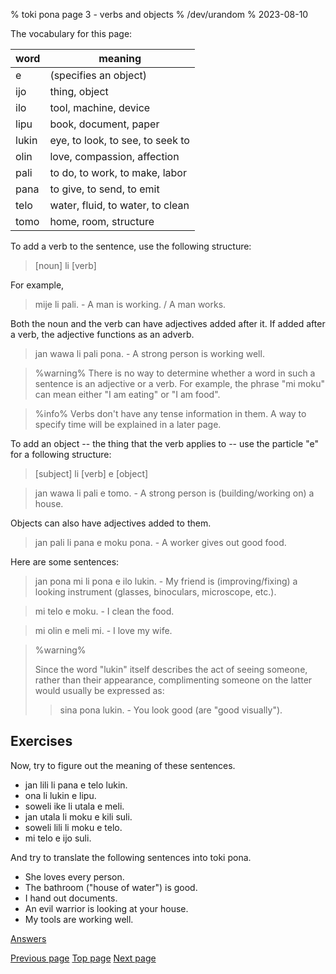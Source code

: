 % toki pona page 3 - verbs and objects
% /dev/urandom
% 2023-08-10

The vocabulary for this page:

| word  | meaning                          |
|-------|----------------------------------|
| e     | (specifies an object)            |
| ijo   | thing, object                    |
| ilo   | tool, machine, device            |
| lipu  | book, document, paper            |
| lukin | eye, to look, to see, to seek to |
| olin  | love, compassion, affection      |
| pali  | to do, to work, to make, labor   |
| pana  | to give, to send, to emit        |
| telo  | water, fluid, to water, to clean |
| tomo  | home, room, structure            |

To add a verb to the sentence, use the following structure:

> [noun] li [verb]

For example,

> mije li pali. - A man is working. / A man works.

Both the noun and the verb can have adjectives added after it. If added after a
verb, the adjective functions as an adverb.

> jan wawa li pali pona. - A strong person is working well.

> %warning%
> There is no way to determine whether a word in such a sentence is an
> adjective or a verb. For example, the phrase "mi moku" can mean either "I am
> eating" or "I am food".


> %info%
> Verbs don't have any tense information in them. A way to specify time will be
> explained in a later page.

To add an object -- the thing that the verb applies to -- use the particle "e"
for a following structure:

> [subject] li [verb] e [object]

> jan wawa li pali e tomo. - A strong person is (building/working on) a house.

Objects can also have adjectives added to them.

> jan pali li pana e moku pona. - A worker gives out good food.

Here are some sentences:

> jan pona mi li pona e ilo lukin. - My friend is (improving/fixing) a looking
> instrument (glasses, binoculars, microscope, etc.).

> mi telo e moku. - I clean the food.

> mi olin e meli mi. - I love my wife.

> %warning%
> 
> Since the word "lukin" itself describes the act of seeing someone, rather than
> their appearance, complimenting someone on the latter would usually be expressed
> as:
> 
> > sina pona lukin. - You look good (are "good visually").
>
 
## Exercises

Now, try to figure out the meaning of these sentences.

* jan lili li pana e telo lukin.
* ona li lukin e lipu.
* soweli ike li utala e meli.
* jan utala li moku e kili suli.
* soweli lili li moku e telo.
* mi telo e ijo suli.

And try to translate the following sentences into toki pona.

* She loves every person.
* The bathroom ("house of water") is good.
* I hand out documents.
* An evil warrior is looking at your house.
* My tools are working well.

[Answers](id_answers.html#p3)

[Previous page](id_2.html) [Top page](id_index.html) [Next page](id_4.html)
